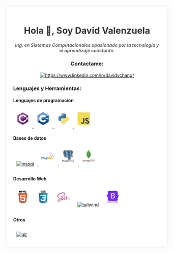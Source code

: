 <div style="max-width: 800px; margin: 20px auto; padding: 20px; background-color: #fff; border-radius: 10px; box-shadow: 0 0 10px rgba(0, 0, 0, 0.1); align-items: center">
    <h1 style="text-align: center; color: #333; margin-bottom: 10px;">Hola 👋, Soy David Valenzuela</h1>
    <h5 style="text-align: center; color: #666; margin-bottom: 20px;">Ing. en Sistemas Computacionales apasionado por la tecnología y el aprendizaje constante.</h5>
    <div style="text-align: center; margin-bottom: 20px;">
        <h3>Contactame:</h3>
        <a href="https://linkedin.com/in/https://www.linkedin.com/in/davidvchang/" target="blank">
            <img align="center" src="https://raw.githubusercontent.com/rahuldkjain/github-profile-readme-generator/master/src/images/icons/Social/linked-in-alt.svg" alt="https://www.linkedin.com/in/davidvchang/" height="30" width="40" />
        </a>
    </div>
    <div style="margin-top: 20px;">
        <h3>Lenguajes y Herramientas:</h3>
        <div style="margin-bottom: 20px;">
            <h4>Lenguajes de programación</h4>
            <a href="https://www.w3schools.com/cs/" target="_blank" rel="noreferrer">
                <img src="https://raw.githubusercontent.com/devicons/devicon/master/icons/csharp/csharp-original.svg" alt="csharp" style="margin: 10px; transition: transform 0.3s ease-in-out; width: 40px;">
            </a>
            <a href="https://www.w3schools.com/cpp/" target="_blank" rel="noreferrer">
                <img src="https://raw.githubusercontent.com/devicons/devicon/master/icons/cplusplus/cplusplus-original.svg" alt="cplusplus" style="margin: 10px; transition: transform 0.3s ease-in-out; width: 40px;">
            </a>
            <a href="https://www.python.org" target="_blank" rel="noreferrer">
                <img src="https://raw.githubusercontent.com/devicons/devicon/master/icons/python/python-original.svg" alt="python" style="margin: 10px; transition: transform 0.3s ease-in-out; width: 40px;">
            </a>
            <a href="https://developer.mozilla.org/en-US/docs/Web/JavaScript" target="_blank" rel="noreferrer">
                <img src="https://raw.githubusercontent.com/devicons/devicon/master/icons/javascript/javascript-original.svg" alt="javascript" style="margin: 10px; transition: transform 0.3s ease-in-out; width: 40px;">
            </a>
        </div>
        <div style="margin-bottom: 20px;">
            <h4>Bases de datos</h4>
            <a href="https://www.microsoft.com/en-us/sql-server" target="_blank" rel="noreferrer">
                <img src="https://www.svgrepo.com/show/303229/microsoft-sql-server-logo.svg" alt="mssql" style="margin: 10px; transition: transform 0.3s ease-in-out; width: 40px;">
            </a>
            <a href="https://www.mysql.com/" target="_blank" rel="noreferrer">
                <img src="https://raw.githubusercontent.com/devicons/devicon/master/icons/mysql/mysql-original-wordmark.svg" alt="mysql" style="margin: 10px; transition: transform 0.3s ease-in-out; width: 40px;">
            </a>
            <a href="https://www.postgresql.org" target="_blank" rel="noreferrer">
                <img src="https://raw.githubusercontent.com/devicons/devicon/master/icons/postgresql/postgresql-original-wordmark.svg" alt="postgresql" style="margin: 10px; transition: transform 0.3s ease-in-out; width: 40px;">
            </a>
            <a href="https://www.mongodb.com/" target="_blank" rel="noreferrer">
                <img src="https://raw.githubusercontent.com/devicons/devicon/master/icons/mongodb/mongodb-original-wordmark.svg" alt="mongodb" style="margin: 10px; transition: transform 0.3s ease-in-out; width: 40px;">
            </a>
        </div>
        <div style="margin-bottom: 20px;">
            <h4>Desarrollo Web</h4>
            <a href="https://www.w3.org/html/" target="_blank" rel="noreferrer">
                <img src="https://raw.githubusercontent.com/devicons/devicon/master/icons/html5/html5-original-wordmark.svg" alt="html5" style="margin: 10px; transition: transform 0.3s ease-in-out; width: 40px;">
            </a>
            <a href="https://www.w3schools.com/css/" target="_blank" rel="noreferrer">
                <img src="https://raw.githubusercontent.com/devicons/devicon/master/icons/css3/css3-original-wordmark.svg" alt="css3" style="margin: 10px; transition: transform 0.3s ease-in-out; width: 40px;">
            </a>
            <a href="https://sass-lang.com" target="_blank" rel="noreferrer">
                <img src="https://raw.githubusercontent.com/devicons/devicon/master/icons/sass/sass-original.svg" alt="sass" style="margin: 10px; transition: transform 0.3s ease-in-out; width:40px;">
            </a>
            <a href="https://tailwindcss.com/" target="_blank" rel="noreferrer">
                <img src="https://www.vectorlogo.zone/logos/tailwindcss/tailwindcss-icon.svg" alt="tailwind" style="margin: 10px; transition: transform 0.3s ease-in-out; width: 40px;">
            </a>
            <a href="https://getbootstrap.com" target="_blank" rel="noreferrer">
                <img src="https://raw.githubusercontent.com/devicons/devicon/master/icons/bootstrap/bootstrap-plain-wordmark.svg" alt="bootstrap" style="margin: 10px; transition: transform 0.3s ease-in-out; width: 40px;">
            </a>
        </div>
        <div>
            <h4>Otros</h4>
            <a href="https://git-scm.com/" target="_blank" rel="noreferrer">
                <img src="https://www.vectorlogo.zone/logos/git-scm/git-scm-icon.svg" alt="git" style="margin: 10px; transition: transform 0.3s ease-in-out; width: 40px;">
            </a>
        </div>
    </div>
</div>
